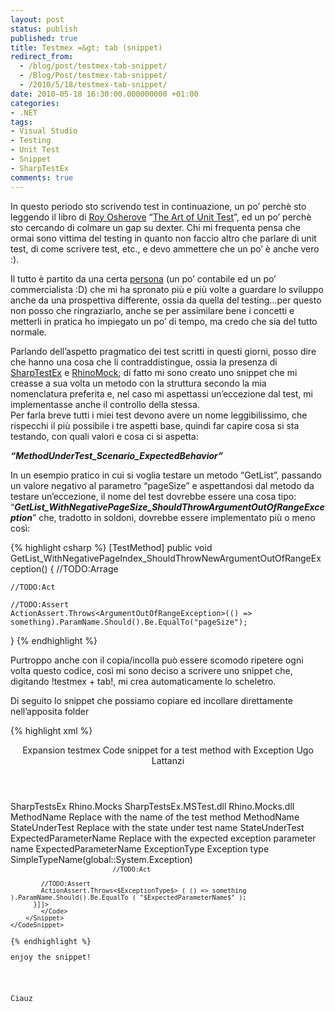 ```yaml
---
layout: post
status: publish
published: true
title: Testmex =&gt; tab (snippet)
redirect_from: 
  - /blog/post/testmex-tab-snippet/
  - /Blog/Post/testmex-tab-snippet/
  - /2010/5/18/testmex-tab-snippet/
date: 2010-05-18 16:30:00.000000000 +01:00
categories:
- .NET
tags:
- Visual Studio
- Testing
- Unit Test
- Snippet
- SharpTestEx
comments: true
---
```

<p>In questo periodo sto scrivendo test in continuazione, un po’ perchè sto leggendo il libro di <a href="http://weblogs.asp.net/rosherove/">Roy Osherove</a> “<a href="http://www.amazon.com/Art-Unit-Testing-Examples-Net/dp/1933988274/ref=sr_1_1?ie=UTF8&amp;s=books&amp;qid=1274130780&amp;sr=8-1">The Art of Unit Test</a>”, ed un po’ perchè sto cercando di colmare un gap su dexter. Chi mi frequenta pensa che ormai sono vittima del testing in quanto non faccio altro che parlare di unit test, di come scrivere test, etc., e devo ammettere che un po’ è anche vero :). </p>  <p>Il tutto è partito da una certa <a href="http://blogs.ugidotnet.org/pape/Default.aspx">persona</a> (un po’ contabile ed un po’ commercialista :D) che mi ha spronato più e più volte a guardare lo sviluppo anche da una prospettiva differente, ossia da quella del testing...per questo&#160; non posso che ringraziarlo, anche se per assimilare bene i concetti e metterli in pratica ho impiegato un po’ di tempo, ma credo che sia del tutto normale. </p>  <p>Parlando dell’aspetto pragmatico dei test scritti in questi giorni, posso dire che hanno una cosa che li contraddistingue, ossia la presenza di <a href="http://sharptestex.codeplex.com/">SharpTestEx</a> e <a href="http://www.ayende.com/projects/rhino-mocks.aspx">RhinoMock</a>; di fatto mi sono creato uno snippet che mi creasse a sua volta un metodo con la struttura secondo la mia nomenclatura preferita e, nel caso mi aspettassi un’eccezione dal test, mi implementasse anche il controllo della stessa.    <br />Per farla breve tutti i miei test devono avere un nome leggibilissimo, che rispecchi il più possibile i tre aspetti base, quindi far capire cosa si sta testando, con quali valori e cosa ci si aspetta: </p>  <p><em><b>“MethodUnderTest_Scenario_ExpectedBehavior”</b></em></p>  <p>In un esempio pratico in cui si voglia testare un metodo “GetList”, passando un valore negativo al parametro “pageSize” e aspettandosi dal metodo da testare un’eccezione, il nome del test dovrebbe essere una cosa tipo: “<em><b>GetList_WithNegativePageSize_ShouldThrowArgumentOutOfRangeException</b></em>” che, tradotto in soldoni, dovrebbe essere implementato più o meno così:</p>  <p></p>  <p></p>  {% highlight csharp %}
[TestMethod]
public void GetList_WithNegativePageIndex_ShouldThrowNewArgumentOutOfRangeException()
{
    //TODO:Arrage

    //TODO:Act

    //TODO:Assert
    ActionAssert.Throws<ArgumentOutOfRangeException>(() => something).ParamName.Should().Be.EqualTo("pageSize");
}
{% endhighlight %}
<p>Purtroppo anche con il copia/incolla può essere scomodo ripetere ogni volta questo codice, così mi sono deciso a scrivere uno snippet che, digitando !testmex + tab!, mi crea automaticamente lo scheletro. </p>

<p>Di seguito lo snippet che possiamo copiare ed incollare direttamente nell’apposita folder</p>

<p></p>

{% highlight xml %}
<?xml version="1.0" encoding="utf-8"?>
<CodeSnippets xmlns="http://schemas.microsoft.com/VisualStudio/2005/CodeSnippet">
    <CodeSnippet Format="1.0.0">
        <Header>
            <SnippetTypes>
                <SnippetType>Expansion</SnippetType>
            </SnippetTypes>
            <Title>Test Method With Exception Management</Title>
            <Shortcut>testmex</Shortcut>
            <Description>Code snippet for a test method with Exception </Description>
            <Author>Ugo Lattanzi</Author>
        </Header>
        <Snippet>
            <Imports>
                <Import>
                    <Namespace>SharpTestsEx</Namespace>
                </Import>
                <Import>
                    <Namespace>Rhino.Mocks</Namespace>
                </Import>
            </Imports>
            <References>
                <Reference>
                    <Assembly>SharpTestsEx.MSTest.dll</Assembly>
                    <Assembly>Rhino.Mocks.dll</Assembly>
                </Reference>
            </References>
            <Declarations>
                <Literal>
                    <ID>MethodName</ID>
                    <ToolTip>Replace with the name of the test method</ToolTip>
                    <Default>MethodName</Default>
                </Literal>
                <Literal>
                    <ID>StateUnderTest</ID>
                    <ToolTip>Replace with the state under test name</ToolTip>
                    <Default>StateUnderTest</Default>
                </Literal>
                <Literal>
                    <ID>ExpectedParameterName</ID>
                    <ToolTip>Replace with the expected exception parameter name</ToolTip>
                    <Default>ExpectedParameterName</Default>
                </Literal>
                <Literal>
                    <ID>ExceptionType</ID>
                    <ToolTip>Exception type</ToolTip>
                    <Function>SimpleTypeName(global::System.Exception)</Function>
                </Literal>
            </Declarations>
            <Code Language="csharp">
                <![CDATA[[TestMethod]
          public void $MethodName$_$StateUnderTest$_ShouldThrowNew$ExceptionType$()
        {
            //TODO:Arrage
            
            //TODO:Act
            
            //TODO:Assert
            ActionAssert.Throws<$ExceptionType$> ( () => something ).ParamName.Should().Be.EqualTo ( "$ExpectedParameterName$" );
          }]]>
            </Code>
        </Snippet>
    </CodeSnippet>
</CodeSnippets>
{% endhighlight %}
<p>enjoy the snippet!</p>

<p>Ciauz</p>
